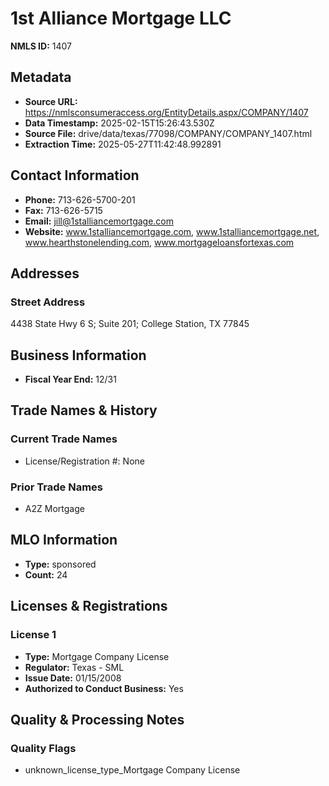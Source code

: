 # 1st Alliance Mortgage LLC

**NMLS ID:** 1407

## Metadata
- **Source URL:** https://nmlsconsumeraccess.org/EntityDetails.aspx/COMPANY/1407
- **Data Timestamp:** 2025-02-15T15:26:43.530Z
- **Source File:** drive/data/texas/77098/COMPANY/COMPANY_1407.html
- **Extraction Time:** 2025-05-27T11:42:48.992891

## Contact Information
- **Phone:** 713-626-5700-201
- **Fax:** 713-626-5715
- **Email:** jill@1stalliancemortgage.com
- **Website:** www.1stalliancemortgage.com, www.1stalliancemortgage.net, www.hearthstonelending.com, www.mortgageloansfortexas.com

## Addresses
### Street Address
4438 State Hwy 6 S; Suite 201; College Station, TX 77845

## Business Information
- **Fiscal Year End:** 12/31

## Trade Names & History
### Current Trade Names
- License/Registration #: None

### Prior Trade Names
- A2Z Mortgage

## MLO Information
- **Type:** sponsored
- **Count:** 24

## Licenses & Registrations

### License 1
- **Type:** Mortgage Company License
- **Regulator:** Texas - SML
- **Issue Date:** 01/15/2008
- **Authorized to Conduct Business:** Yes

## Quality & Processing Notes
### Quality Flags
- unknown_license_type_Mortgage Company License
